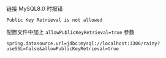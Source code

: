 # 

链接 MySQL8.0 时报错

```
Public Key Retrieval is not allowed
```

配置文件中加上 `allowPublicKeyRetrieval=true` 参数

```
spring.datasource.url=jdbc:mysql://localhost:3306/rainy?useSSL=false&allowPublicKeyRetrieval=true
```

